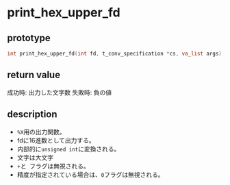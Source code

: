 
# print_hex_upper_fd

## prototype

```c
int	print_hex_upper_fd(int fd, t_conv_specification *cs, va_list args);
```

## return value

成功時: 出力した文字数
失敗時: 負の値

## description

* `%X`用の出力関数。
* fdに16進数として出力する。
* 内部的に`unsigned int`に変換される。
* 文字は大文字
* `+`と` `フラグは無視される。
* 精度が指定されている場合は、`0`フラグは無視される。
